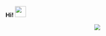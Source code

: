 ### Hi! <img src="https://media2.giphy.com/media/gUNA7QH4AeLde/200w.webp?cid=790b7611vph43j67am4s68pewwqzjghcr2zu1kj4tp4ndznc&rid=200w.webp" width="30">

<p align="center" >
<a href="https://github.com/anuraghazra/github-readme-stats"> 
    <img  src="https://github-readme-stats.vercel.app/api?username=LucianoAdonis&&show_icons=true&theme=radical"/>
  </a>
</p>
